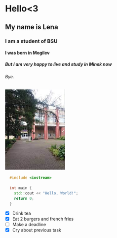 # Hello<3
## My name is Lena
### I am a student of BSU
#### I was born in Mogilev
##### But I am very happy to live and study in Minsk now
###### Bye.
![This is my lyceum! The best one in Mogilev region and in the world!](mdal.jpg)

```cpp
  #include <iostream>

  int main {
    std::cout << "Hello, World!";
    return 0;
  }
```
- [x] Drink tea
- [x] Eat 2 burgers and french fries
- [ ] Make a deadline
- [x] Cry about previous task
